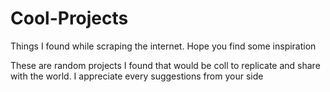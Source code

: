 # Cool-Projects
Things I found while scraping the internet. Hope you find some inspiration

These are random projects I found that would be coll to replicate and share with the world. I appreciate every suggestions from your side
